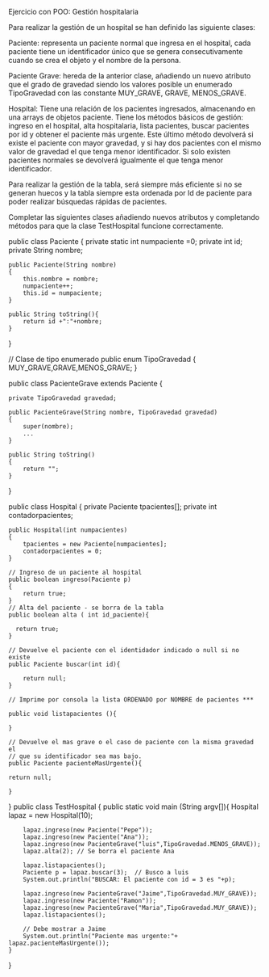 Ejercicio con POO: Gestión hospitalaria

Para realizar la gestión de un hospital se han definido las siguiente clases:

Paciente: representa un paciente normal que ingresa en el hospital, cada paciente tiene un identificador único que se genera consecutivamente cuando se crea el objeto y el nombre de la persona.  

Paciente Grave: hereda de la anterior clase, añadiendo un nuevo atributo que el grado de gravedad siendo los valores posible un enumerado TipoGravedad con las constante MUY_GRAVE, GRAVE, MENOS_GRAVE. 

Hospital: Tiene una relación de los pacientes ingresados, almacenando en una arrays de objetos paciente. Tiene los métodos básicos de gestión: ingreso en el hospital, alta hospitalaria, lista pacientes, buscar pacientes por id y obtener el paciente más urgente. Este último método devolverá si existe el paciente con mayor gravedad, y si hay dos pacientes con el mismo valor de gravedad el que tenga menor identificador. Si solo existen pacientes normales se devolverá igualmente el que tenga menor identificador.

Para realizar la gestión de la tabla, será siempre más eficiente si no se generan huecos y la tabla siempre esta ordenada por Id de paciente para poder realizar búsquedas rápidas de pacientes.

Completar las siguientes clases añadiendo nuevos atributos y completando métodos para que la clase TestHospital funcione correctamente.  

public class Paciente
{
    private static int numpaciente =0;
    private int id;
    private String nombre;

    public Paciente(String nombre)
    {
        this.nombre = nombre;
        numpaciente++;
        this.id = numpaciente;
    }
    
    public String toString(){
        return id +":"+nombre;
    }    

}

// Clase de tipo enumerado
public enum TipoGravedad
{
    MUY_GRAVE,GRAVE,MENOS_GRAVE;
}

public class PacienteGrave extends Paciente
{
  
    private TipoGravedad gravedad; 

    public PacienteGrave(String nombre, TipoGravedad gravedad)
    {
        super(nombre);
        ...
    }

    public String toString()
    {
        return "";
    }
}

public class Hospital
{ 
    private Paciente tpacientes[];
    private int contadorpacientes;

    public Hospital(int numpacientes)
    {
        tpacientes = new Paciente[numpacientes];
        contadorpacientes = 0;
    }

    // Ingreso de un paciente al hospital
    public boolean ingreso(Paciente p)
    {
        return true;
    }
    // Alta del paciente - se borra de la tabla
    public boolean alta ( int id_paciente){
     
      return true;   
    }    
    
    // Devuelve el paciente con el identidador indicado o null si no existe
    public Paciente buscar(int id){
    	
    	return null;
    }
    
    // Imprime por consola la lista ORDENADO por NOMBRE de pacientes ***

    public void listapacientes (){
     
    }    
       
    // Devuelve el mas grave o el caso de paciente con la misma gravedad el
    // que su identificador sea mas bajo.
    public Paciente pacienteMasUrgente(){
        
    return null;  
        
    }    
}
public class TestHospital
{
    public static void main (String argv[]){
        Hospital lapaz = new Hospital(10);
        
        lapaz.ingreso(new Paciente("Pepe"));
        lapaz.ingreso(new Paciente("Ana"));
        lapaz.ingreso(new PacienteGrave("luis",TipoGravedad.MENOS_GRAVE));
        lapaz.alta(2); // Se borra el paciente Ana
        
        lapaz.listapacientes();
        Paciente p = lapaz.buscar(3);  // Busco a luis
        System.out.println("BUSCAR: El paciente con id = 3 es "+p);
        
        lapaz.ingreso(new PacienteGrave("Jaime",TipoGravedad.MUY_GRAVE));
        lapaz.ingreso(new Paciente("Ramon"));
        lapaz.ingreso(new PacienteGrave("Maria",TipoGravedad.MUY_GRAVE));
        lapaz.listapacientes();
        
        // Debe mostrar a Jaime
        System.out.println("Paciente mas urgente:"+ lapaz.pacienteMasUrgente());      
    }         
       
}
